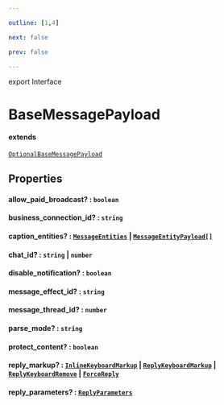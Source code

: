 ```yaml
---

outline: [1,4]

next: false

prev: false

---
```


export Interface
# BaseMessagePayload
#### extends
 [`OptionalBaseMessagePayload`](./OptionalBaseMessagePayload.md)

## Properties

#### allow_paid_broadcast? : `boolean`

#### business_connection_id? : `string`

#### caption_entities? : [`MessageEntities`](../classes/MessageEntities.md) \| [`MessageEntityPayload[]`](./MessageEntityPayload.md)

#### chat_id? : `string` \| `number`

#### disable_notification? : `boolean`

#### message_effect_id? : `string`

#### message_thread_id? : `number`

#### parse_mode? : `string`

#### protect_content? : `boolean`

#### reply_markup? : [`InlineKeyboardMarkup`](../classes/InlineKeyboardMarkup.md) \| [`ReplyKeyboardMarkup`](../classes/ReplyKeyboardMarkup.md) \| [`ReplyKeyboardRemove`](../classes/ReplyKeyboardRemove.md) \| [`ForceReply`](../classes/ForceReply.md)

#### reply_parameters? : [`ReplyParameters`](./ReplyParameters.md)
